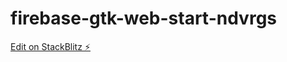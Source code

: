 # firebase-gtk-web-start-ndvrgs

[Edit on StackBlitz ⚡️](https://stackblitz.com/edit/firebase-gtk-web-start-ndvrgs)
